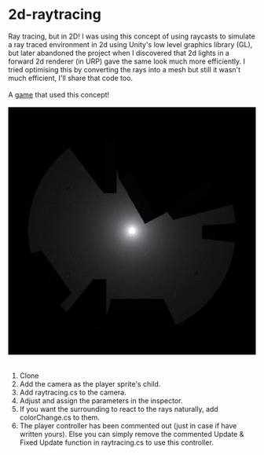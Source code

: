 # 2d-raytracing
Ray tracing, but in 2D!
I was using this concept of using raycasts to simulate a ray traced environment in 2d using Unity's low level graphics library (GL), but later abandoned the project when I discovered that 2d lights in a forward 2d renderer (in URP) gave the same look much more efficiently. I tried optimising this by converting the rays into a mesh but still it wasn't much efficient, I'll share that code too.<br><br>
A [game](https://makra.itch.io/two-opposites) that used this concept!<br><br>
<img src= "RTDemo.gif"><br><br>
1. Clone
2. Add the camera as the player sprite's child.
3. Add raytracing.cs to the camera.
4. Adjust and assign the parameters in the inspector.
5. If you want the surrounding to react to the rays naturally, add colorChange.cs to them.
6. The player controller has been commented out (just in case if have written yours). Else you can simply remove the commented Update & Fixed Update function in raytracing.cs to use this controller.<br>

